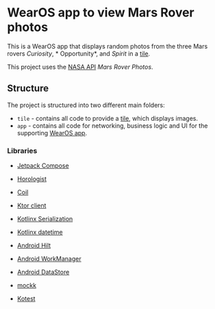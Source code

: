 # WearOS app to view Mars Rover photos

This is a WearOS app that displays random photos from the three Mars rovers *Curiosity*, *
Opportunity*,
and *Spirit* in a [tile](https://developer.android.com/training/wearables/tiles).

This project uses the [NASA API](https://api.nasa.gov/index.html#browseAPI) _Mars Rover Photos_.

## Structure

The project is structured into two different main folders:

* `tile` - contains all code to provide
  a [tile](https://developer.android.com/training/wearables/tiles), which displays images.
* `app` - contains all code for networking, business logic and UI for the
  supporting [WearOS app](https://developer.android.com/training/wearables/apps).

### Libraries

- [Jetpack Compose](https://developer.android.com/jetpack/compose)
- [Horologist](https://github.com/google/horologist)
- [Coil](https://github.com/coil-kt/coil)

- [Ktor client](https://ktor.io/docs/create-client.html)
- [Kotlinx Serialization](https://github.com/Kotlin/kotlinx.serialization)
- [Kotlinx datetime](https://github.com/Kotlin/kotlinx-datetime)

- [Android Hilt](https://developer.android.com/training/dependency-injection/hilt-android)
- [Android WorkManager](https://developer.android.com/guide/background/persistent)
- [Android DataStore](https://developer.android.com/topic/libraries/architecture/datastore)

- [mockk](https://mockk.io/)
- [Kotest](https://kotest.io/)